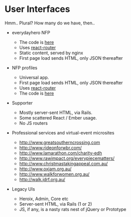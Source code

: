 # User Interfaces

Hmm.. Plural? How many do we have, then..

- everydayhero NFP
    - The code is [here](https://github.com/everydayhero/heroix/tree/master/iron)
    - Uses [react-router](https://github.com/rackt/react-router)
    - Static content, served by nginx
    - First page load sends HTML, only JSON thereafter

- NFP profiles
    - Universal app.
    - First page load sends HTML, only JSON thereafter
    - Uses [react-router](https://github.com/rackt/react-router)
    - The code is [here](https://github.com/everydayhero/nfp-profile)

- Supporter
    - Mostly server-sent HTML, via Rails.
    - Some scattered React / Ember usage.
    - No JS routers

- Professional services and virtual-event microsites
    - http://www.greatsoutherncrossing.com
    - http://www.rideonforwbr.com/
    - http://www.lamarathon.com/charity-edh
    - http://www.rawimpact.org/everypiecematters/
    - http://www.christmastakingappeal.com.au/
    - http://www.oxjam.org.au/
    - http://www.walkforwomen.org.au/
    - http://walk.jdrf.org.au/

- Legacy UIs
    - Heroix, Admin, Core etc
    - Server-sent HTML, via Rails (1 or 2)
    - JS, if any, is a nasty rats nest of jQuery or Prototype
